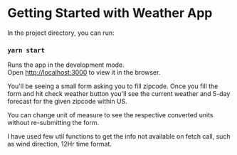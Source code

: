 # Getting Started with Weather App

In the project directory, you can run:

### `yarn start`

Runs the app in the development mode.\
Open [http://localhost:3000](http://localhost:3000) to view it in the browser.

You'll be seeing a small form asking you to fill zipcode. Once you fill the form and hit check weather button you'll see the current weather and 5-day forecast for the given zipcode within US.

You can change unit of measure to see the respective converted units without re-submitting the form.

I have used few util functions to get the info not available on fetch call, such as wind direction, 12Hr time format.